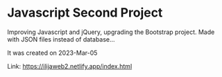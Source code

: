 # Javascript Second Project

Improving Javascript and jQuery, upgrading the Bootstrap project. Made with JSON files instead of database...

It was created on 2023-Mar-05

Link: https://ilijaweb2.netlify.app/index.html
